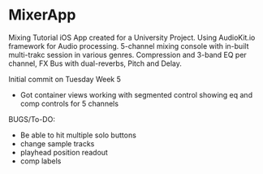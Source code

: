 # MixerApp


Mixing Tutorial iOS App created for a University Project. Using AudioKit.io framework for Audio processing. 5-channel mixing console with in-built multi-trakc session in various genres. Compression and 3-band EQ per channel, FX Bus with dual-reverbs, Pitch and Delay.


Initial commit on Tuesday Week 5

- Got container views working with segmented control showing eq and comp controls for 5 channels

BUGS/To-DO:

- Be able to hit multiple solo buttons
- change sample tracks
- playhead position readout
- comp labels
